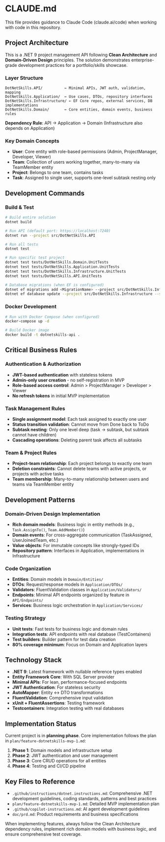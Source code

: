 # CLAUDE.md

This file provides guidance to Claude Code (claude.ai/code) when working with code in this repository.

## Project Architecture

This is a .NET 9 project management API following **Clean Architecture** and **Domain-Driven Design** principles. The solution demonstrates enterprise-grade development practices for a portfolio/skills showcase.

### Layer Structure
```
DotNetSkills.API/          ← Minimal APIs, JWT auth, validation, mapping
DotNetSkills.Application/  ← Use cases, DTOs, repository interfaces  
DotNetSkills.Infrastructure/ ← EF Core repos, external services, DB implementations
DotNetSkills.Domain/       ← Core entities, domain events, business rules
```

**Dependency Rule**: API → Application → Domain (Infrastructure also depends on Application)

### Key Domain Concepts
- **User**: Core entity with role-based permissions (Admin, ProjectManager, Developer, Viewer)
- **Team**: Collection of users working together, many-to-many via TeamMember entity
- **Project**: Belongs to one team, contains tasks
- **Task**: Assigned to single user, supports one-level subtask nesting only

## Development Commands

### Build & Test
```bash
# Build entire solution
dotnet build

# Run API (default port: https://localhost:7240)
dotnet run --project src/DotNetSkills.API

# Run all tests
dotnet test

# Run specific test project
dotnet test tests/DotNetSkills.Domain.UnitTests
dotnet test tests/DotNetSkills.Application.UnitTests
dotnet test tests/DotNetSkills.Infrastructure.UnitTests
dotnet test tests/DotNetSkills.API.UnitTests

# Database migrations (when EF is configured)
dotnet ef migrations add <MigrationName> --project src/DotNetSkills.Infrastructure --startup-project src/DotNetSkills.API
dotnet ef database update --project src/DotNetSkills.Infrastructure --startup-project src/DotNetSkills.API
```

### Docker Development
```bash
# Run with Docker Compose (when configured)
docker-compose up -d

# Build Docker image
docker build -t dotnetskills-api .
```

## Critical Business Rules

### Authentication & Authorization
- **JWT-based authentication** with stateless tokens
- **Admin-only user creation** - no self-registration in MVP
- **Role-based access control**: Admin > ProjectManager > Developer > Viewer
- **No refresh tokens** in initial MVP implementation

### Task Management Rules
- **Single assignment model**: Each task assigned to exactly one user
- **Status transition validation**: Cannot move from Done back to ToDo
- **Subtask nesting**: Only one level deep (task → subtask, but subtask cannot have children)
- **Cascading operations**: Deleting parent task affects all subtasks

### Team & Project Rules
- **Project-team relationship**: Each project belongs to exactly one team
- **Deletion constraints**: Cannot delete teams with active projects, or projects with active tasks
- **Team membership**: Many-to-many relationship between users and teams via TeamMember entity

## Development Patterns

### Domain-Driven Design Implementation
- **Rich domain models**: Business logic in entity methods (e.g., `Task.AssignTo()`, `Team.AddMember()`)
- **Domain events**: For cross-aggregate communication (TaskAssigned, UserJoinedTeam, etc.)
- **Value objects**: For immutable concepts like strongly-typed IDs
- **Repository pattern**: Interfaces in Application, implementations in Infrastructure

### Code Organization
- **Entities**: Domain models in `Domain/Entities/`
- **DTOs**: Request/response models in `Application/DTOs/`
- **Validators**: FluentValidation classes in `Application/Validators/`
- **Endpoints**: Minimal API endpoints organized by feature in `API/Endpoints/`
- **Services**: Business logic orchestration in `Application/Services/`

### Testing Strategy
- **Unit tests**: Fast tests for business logic and domain rules
- **Integration tests**: API endpoints with real database (TestContainers)
- **Test builders**: Builder pattern for test data creation
- **80% coverage minimum**: Focus on Domain and Application layers

## Technology Stack

- **.NET 9**: Latest framework with nullable reference types enabled
- **Entity Framework Core**: With SQL Server provider
- **Minimal APIs**: For lean, performance-focused endpoints
- **JWT Authentication**: For stateless security
- **AutoMapper**: Entity ↔ DTO transformations
- **FluentValidation**: Comprehensive input validation
- **xUnit + FluentAssertions**: Testing framework
- **Testcontainers**: Integration testing with real databases

## Implementation Status

Current project is in **planning phase**. Core implementation follows the plan in `plan/feature-dotnetskills-mvp-1.md`:

1. **Phase 1**: Domain models and infrastructure setup
2. **Phase 2**: JWT authentication and user management
3. **Phase 3**: Core CRUD operations for all entities
4. **Phase 4**: Testing and CI/CD pipeline

## Key Files to Reference

- `.github/instructions/dotnet.instructions.md`: Comprehensive .NET development guidelines, coding standards, patterns and best practices
- `plan/feature-dotnetskills-mvp-1.md`: Detailed MVP implementation plan
- `.github/copilot-instructions.md`: AI agent development guidelines
- `doc/prd.md`: Product requirements and business specifications

When implementing features, always follow the Clean Architecture dependency rules, implement rich domain models with business logic, and ensure comprehensive test coverage.